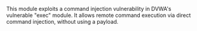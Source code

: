 This module exploits a command injection vulnerability in DVWA's vulnerable "exec" module.
        It allows remote command execution via direct command injection, without using a payload.
